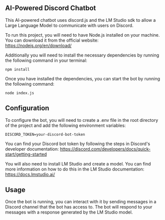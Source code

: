 ## AI-Powered Discord Chatbot
This AI-powered chatbot uses discord.js and the LM Studio sdk to allow a Large Language Model to communicate with users on Discord.

To run this project, you will need to have Node.js installed on your machine. You can download it from the official website: https://nodejs.org/en/download/

Additionally you will need to install the necessary dependencies by running the following command in your terminal:
```
npm install
```
Once you have installed the dependencies, you can start the bot by running the following command:
```
node index.js
```
## Configuration
To configure the bot, you will need to create a .env file in the root directory of the project and add the following environment variables:
```
DISCORD_TOKEN=your-discord-bot-token
```
You can find your Discord bot token by following the steps in Discord's developer documentation: https://discord.com/developers/docs/quick-start/getting-started

You will also need to install LM Studio and create a model. You can find more information on how to do this in the LM Studio documentation: https://docs.lmstudio.ai/

## Usage
Once the bot is running, you can interact with it by sending messages in a Discord channel that the bot has access to. The bot will respond to your messages with a response generated by the LM Studio model.
